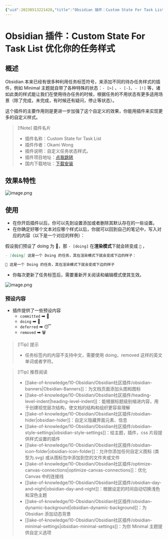 ```yaml
---
{"uid":20230513221420,"title":"Obsidian 插件：Custom State For Task List 优化你的任务样式","tags":["Obsidian","插件","任务样式优化","待办任务标签符号","待办任务状态"],"description":"Obsidian 插件：Custom State For Task List 优化你的任务样式","author":"Bon","type":"other","draft":false,"editable":false,"modified":20230604170058,"dg-publish":true,"permalink":"/lake-of-knowledge/10-obsidian/obsidian/custom-state-for-task-list/","dgPassFrontmatter":true}
---
```



# Obsidian 插件：Custom State For Task List 优化你的任务样式

## 概述

Obsidian 本来已经有很多种利用任务标签符号，来添加不同的待办任务样式的插件，例如 Minimal 主题就自带了各种特殊的状态：`- [>]` 、`- [-]`、`- [!]` 等，诸如此类的样式能让我们在使用待办任务的时候，根据任务的不用状态有更多适用场景（除了完成，未完成，有时候还有疑问，停止等状态）。

这个插件的主要作用则是更进一步加强了这个自定义的效果，你能用插件来实现更多的自定义样式。

> [!Note] 插件名片
> - 插件名称：Custom State for Task List
> - 插件作者：Okami Wong
> - 插件说明：自定义任务状态样式。
> - 插件项目地址：[点我跳转](https://github.com/OkamiWong/obsidian-custom-state-for-task-list)
> - 国内下载地址：[下载安装](https://pkmer.cn/products/plugin/pluginMarket/?custom-state-for-task-list)

## 效果&特性

![image.png](https://cdn.pkmer.cn/images/20230514130843.png!pkmer)

## 使用

- 在你开启插件以后，你可以先到设置添加或者删除其默认存在的一些设置。
- 在你确定好哪个文本对应哪个样式以后，你就可以回到自己的笔记中，写入对应的内容（以下是一个对应的样例）：

假设我们预设了 doing 为 🎉，那 `- [doing]` 在**渲染模式**下就会转变成 `🎉` ，

```markdown
- [doing] 这是一个 Doing 的任务，其在渲染模式下就会变成下边的样子：

🎉 这是一个 Doing 的任务，其在渲染模式下就会变成下边的样子
```

  - 你每次更新了任务标签后，需要重新开关阅读和编辑模式使其生效。

![image.png](https://cdn.pkmer.cn/images/20230514130402.png!pkmer)

### 预设内容

- 插件提供了一些预设内容
	- `committed` ➡ 📌
	- `doing` ➡ 🚧
	- `deferred` ➡ 😴
	- `removed` ➡ 🗑

>[!Tip] 提示
>- 任务标签内的内容不支持中文，需要使用 doing，removed 这样的英文单词或者字符。

> [!Tip] 推荐阅读
> - [[lake-of-knowledge/10-Obsidian/Obsidian社区插件/obsidian-banners\|Obsidian-Banners]]：为文档页面添加头图和图标
> - [[lake-of-knowledge/10-Obsidian/Obsidian社区插件/heading-level-indent\|heading-level-indent]]：能根据标题级别缩进内容，用于创建视觉层次结构，使文档的结构和组织更容易理解
> - [[lake-of-knowledge/10-Obsidian/Obsidian社区插件/obsidian-hider\|obsidian-hider]]：自定义隐藏界面元素、信息
> - [[lake-of-knowledge/10-Obsidian/Obsidian社区插件/obsidian-style-settings\|obsidian-style-settings]]：给主题，插件，css 片段提供样式设置的插件
> - [[lake-of-knowledge/10-Obsidian/Obsidian社区插件/obsidian-icon-folder\|obsidian-icon-folder]]：允许你添加任何自定义图标 (类型为.svg) 或从图标包中添加到您的文件夹或文件
> - [[lake-of-knowledge/10-Obsidian/Obsidian社区插件/optimize-canvas-connections\|optimize-canvas-connections]]：优化 Canvas 中的连接线
> - [[lake-of-knowledge/10-Obsidian/Obsidian社区插件/obsidian-day-and-night\|obsidian-day-and-night]]：根据设定的时间自动切换浅色和深色主题
> - [[lake-of-knowledge/10-Obsidian/Obsidian社区插件/obsidian-dynamic-background\|obsidian-dynamic-background]]：为 Obsidian 添加动态背景
> - [[lake-of-knowledge/10-Obsidian/Obsidian社区插件/obsidian-minimal-settings\|obsidian-minimal-settings]]：为你 Minimal 主题提供自定义选项